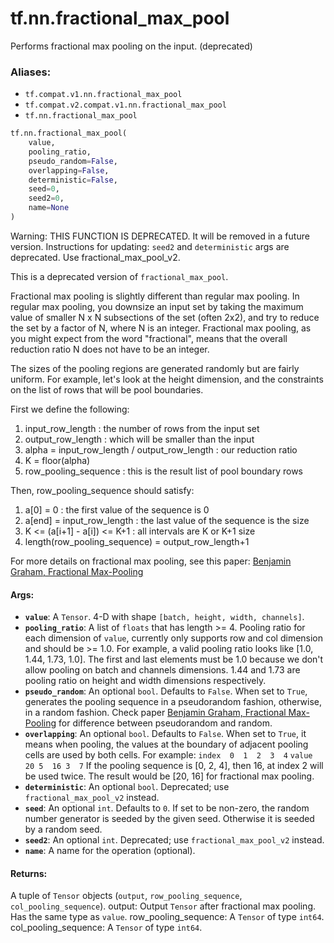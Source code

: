 <div itemscope itemtype="http://developers.google.com/ReferenceObject">
<meta itemprop="name" content="tf.nn.fractional_max_pool" />
<meta itemprop="path" content="Stable" />
</div>

# tf.nn.fractional_max_pool

Performs fractional max pooling on the input. (deprecated)

### Aliases:

* `tf.compat.v1.nn.fractional_max_pool`
* `tf.compat.v2.compat.v1.nn.fractional_max_pool`
* `tf.nn.fractional_max_pool`

``` python
tf.nn.fractional_max_pool(
    value,
    pooling_ratio,
    pseudo_random=False,
    overlapping=False,
    deterministic=False,
    seed=0,
    seed2=0,
    name=None
)
```

<!-- Placeholder for "Used in" -->

Warning: THIS FUNCTION IS DEPRECATED. It will be removed in a future version.
Instructions for updating:
`seed2` and `deterministic` args are deprecated.  Use fractional_max_pool_v2.

This is a deprecated version of `fractional_max_pool`.

Fractional max pooling is slightly different than regular max pooling.  In
regular max pooling, you downsize an input set by taking the maximum value of
smaller N x N subsections of the set (often 2x2), and try to reduce the set by
a factor of N, where N is an integer.  Fractional max pooling, as you might
expect from the word "fractional", means that the overall reduction ratio N
does not have to be an integer.

The sizes of the pooling regions are generated randomly but are fairly
uniform.  For example, let's look at the height dimension, and the constraints
on the list of rows that will be pool boundaries.

First we define the following:

1.  input_row_length : the number of rows from the input set
2.  output_row_length : which will be smaller than the input
3.  alpha = input_row_length / output_row_length : our reduction ratio
4.  K = floor(alpha)
5.  row_pooling_sequence : this is the result list of pool boundary rows

Then, row_pooling_sequence should satisfy:

1.  a[0] = 0 : the first value of the sequence is 0
2.  a[end] = input_row_length : the last value of the sequence is the size
3.  K <= (a[i+1] - a[i]) <= K+1 : all intervals are K or K+1 size
4.  length(row_pooling_sequence) = output_row_length+1

For more details on fractional max pooling, see this paper: [Benjamin Graham,
Fractional Max-Pooling](http://arxiv.org/abs/1412.6071)

#### Args:


* <b>`value`</b>: A `Tensor`. 4-D with shape `[batch, height, width, channels]`.
* <b>`pooling_ratio`</b>: A list of `floats` that has length >= 4.  Pooling ratio for
  each dimension of `value`, currently only supports row and col dimension
  and should be >= 1.0. For example, a valid pooling ratio looks like [1.0,
  1.44, 1.73, 1.0]. The first and last elements must be 1.0 because we don't
  allow pooling on batch and channels dimensions.  1.44 and 1.73 are pooling
  ratio on height and width dimensions respectively.
* <b>`pseudo_random`</b>: An optional `bool`.  Defaults to `False`. When set to `True`,
  generates the pooling sequence in a pseudorandom fashion, otherwise, in a
  random fashion. Check paper [Benjamin Graham, Fractional
  Max-Pooling](http://arxiv.org/abs/1412.6071) for difference between
  pseudorandom and random.
* <b>`overlapping`</b>: An optional `bool`.  Defaults to `False`.  When set to `True`,
  it means when pooling, the values at the boundary of adjacent pooling
  cells are used by both cells. For example:
  `index  0  1  2  3  4`
  `value  20 5  16 3  7`
  If the pooling sequence is [0, 2, 4], then 16, at index 2 will be used
  twice.  The result would be [20, 16] for fractional max pooling.
* <b>`deterministic`</b>: An optional `bool`.  Deprecated; use `fractional_max_pool_v2`
  instead.
* <b>`seed`</b>: An optional `int`.  Defaults to `0`.  If set to be non-zero, the
  random number generator is seeded by the given seed.  Otherwise it is
  seeded by a random seed.
* <b>`seed2`</b>: An optional `int`.  Deprecated; use `fractional_max_pool_v2` instead.
* <b>`name`</b>: A name for the operation (optional).


#### Returns:


A tuple of `Tensor` objects (`output`, `row_pooling_sequence`,
`col_pooling_sequence`).
  output: Output `Tensor` after fractional max pooling.  Has the same type as
    `value`.
  row_pooling_sequence: A `Tensor` of type `int64`.
  col_pooling_sequence: A `Tensor` of type `int64`.